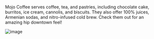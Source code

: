 Mojo Coffee serves coffee, tea, and pastries, including chocolate cake, burritos, ice cream, cannolis, and biscuits. They also offer 100% juices, Armenian sodas, and nitro-infused cold brew. Check them out for an amazing hip downtown feel! 

![image](https://github.com/Ebyanjamal/mojocoffee/assets/116683467/5e694786-c551-46d4-9b02-1df8bc4d431a)
